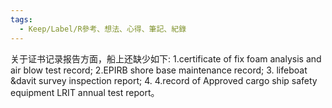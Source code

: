```yaml
---
tags:
  - Keep/Label/R參考、想法、心得、筆記、紀錄
---
```


关于证书记录报告方面，船上还缺少如下:
1.certificate of fix foam analysis and air blow test record;
2.EPIRB shore base maintenance record;
3. lifeboat &davit survey inspection report;
4. 4.record of Approved cargo ship safety equipment LRIT annual test report。